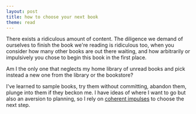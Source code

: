 ```yaml
---
layout: post
title: how to choose your next book
theme: read
---
```


There exists a ridiculous amount of content.
The diligence we demand of ourselves to finish the book we're reading is ridiculous too, when you consider how many other books are out there waiting, and how arbitrarily or impulsively you chose to begin this book in the first place.

Am I the only one that neglects my home library of unread books and pick instead a new one from the library or the bookstore?

I've learned to sample books, try them without committing, abandon them, plunge into them if they beckon me.
I have ideas of where I want to go but also an aversion to planning, so I rely on [coherent impulses](./progress-without-planning.html) to choose the next step.